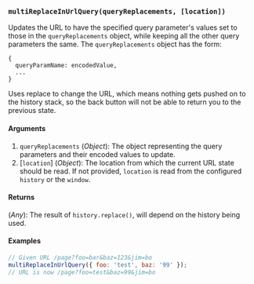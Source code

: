 ### `multiReplaceInUrlQuery(queryReplacements, [location])`

Updates the URL to have the specified query parameter's values set to those in the `queryReplacements` object, while keeping all the other query parameters the same. The `queryReplacements` object has the form:

```
{
  queryParamName: encodedValue,
  ...
}
```

Uses replace to change the URL, which means nothing gets pushed on to the history stack, so the back button will not be able to return you to the previous state.

#### Arguments

1. `queryReplacements` (*Object*): The object representing the query parameters and their encoded values to update.
1. [`location`] (*Object*): The location from which the current URL state should be read. If not provided, `location` is read from the configured `history` or the `window`.

#### Returns

(*Any*): The result of `history.replace()`, will depend on the history being used.

#### Examples

```js
// Given URL /page?foo=bar&baz=123&jim=bo
multiReplaceInUrlQuery({ foo: 'test', baz: '99' });
// URL is now /page?foo=test&baz=99&jim=bo
```
